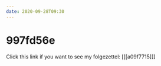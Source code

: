 ```yaml
---
date: 2020-09-28T09:30
---
```


# 997fd56e
Click this link if you want to see my folgezettel: [[[a09f7715]]]
